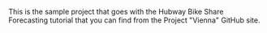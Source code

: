 This is the sample project that goes with the Hubway Bike Share Forecasting tutorial that you can find from the Project "Vienna" GitHub site.